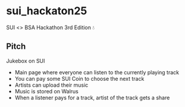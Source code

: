 # sui_hackaton25
SUI &lt;> BSA Hackathon 3rd Edition 💧

## Pitch
Jukebox on SUI  
- Main page where everyone can listen to the currently playing track
- You can pay some SUI Coin to choose the next track
- Artists can upload their music
- Music is stored on Walrus
- When a listener pays for a track, artist of the track gets a share  
